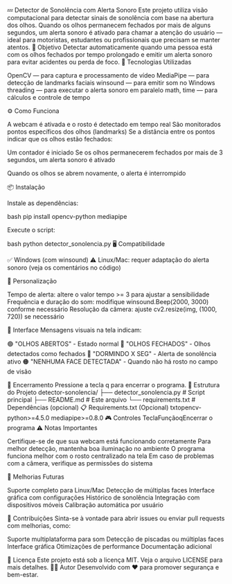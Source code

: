 💤 Detector de Sonolência com Alerta Sonoro
Este projeto utiliza visão computacional para detectar sinais de sonolência com base na abertura dos olhos. Quando os olhos permanecem fechados por mais de alguns segundos, um alerta sonoro é ativado para chamar a atenção do usuário — ideal para motoristas, estudantes ou profissionais que precisam se manter atentos.
🎯 Objetivo
Detectar automaticamente quando uma pessoa está com os olhos fechados por tempo prolongado e emitir um alerta sonoro para evitar acidentes ou perda de foco.
🧠 Tecnologias Utilizadas

OpenCV — para captura e processamento de vídeo
MediaPipe — para detecção de landmarks faciais
winsound — para emitir som no Windows
threading — para executar o alerta sonoro em paralelo
math, time — para cálculos e controle de tempo

⚙️ Como Funciona

A webcam é ativada e o rosto é detectado em tempo real
São monitorados pontos específicos dos olhos (landmarks)
Se a distância entre os pontos indicar que os olhos estão fechados:

Um contador é iniciado
Se os olhos permanecerem fechados por mais de 3 segundos, um alerta sonoro é ativado


Quando os olhos se abrem novamente, o alerta é interrompido

📦 Instalação

Instale as dependências:

bash   pip install opencv-python mediapipe

Execute o script:

bash   python detector_sonolencia.py
🖥️ Compatibilidade

✅ Windows (com winsound)
⚠️ Linux/Mac: requer adaptação do alerta sonoro (veja os comentários no código)

🔔 Personalização

Tempo de alerta: altere o valor tempo >= 3 para ajustar a sensibilidade
Frequência e duração do som: modifique winsound.Beep(2000, 3000) conforme necessário
Resolução da câmera: ajuste cv2.resize(img, (1000, 720)) se necessário

📸 Interface
Mensagens visuais na tela indicam:

🟢 "OLHOS ABERTOS" - Estado normal
🔴 "OLHOS FECHADOS" - Olhos detectados como fechados
🚨 "DORMINDO X SEG" - Alerta de sonolência ativo
🟠 "NENHUMA FACE DETECTADA" - Quando não há rosto no campo de visão

🛑 Encerramento
Pressione a tecla q para encerrar o programa.
🔧 Estrutura do Projeto
detector-sonolencia/
├── detector_sonolencia.py    # Script principal
├── README.md                 # Este arquivo
└── requirements.txt          # Dependências (opcional)
📋 Requirements.txt (Opcional)
txtopencv-python>=4.5.0
mediapipe>=0.8.0
🎮 Controles
TeclaFunçãoqEncerrar o programa
⚠️ Notas Importantes

Certifique-se de que sua webcam está funcionando corretamente
Para melhor detecção, mantenha boa iluminação no ambiente
O programa funciona melhor com o rosto centralizado na tela
Em caso de problemas com a câmera, verifique as permissões do sistema

🚀 Melhorias Futuras

 Suporte completo para Linux/Mac
 Detecção de múltiplas faces
 Interface gráfica com configurações
 Histórico de sonolência
 Integração com dispositivos móveis
 Calibração automática por usuário

🤝 Contribuições
Sinta-se à vontade para abrir issues ou enviar pull requests com melhorias, como:

Suporte multiplataforma para som
Detecção de piscadas ou múltiplas faces
Interface gráfica
Otimizações de performance
Documentação adicional

📄 Licença
Este projeto está sob a licença MIT. Veja o arquivo LICENSE para mais detalhes.
👨‍💻 Autor
Desenvolvido com ❤️ para promover segurança e bem-estar.
